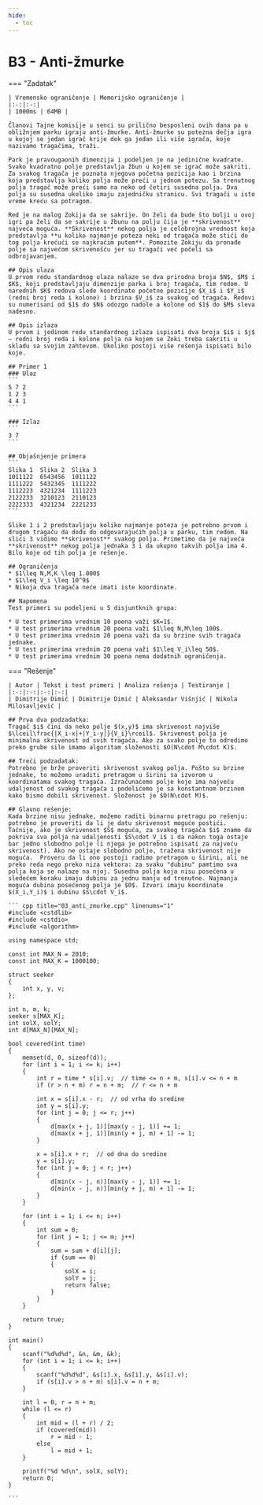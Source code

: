 ```yaml
---
hide:
  - toc
---
```


# B3 - Anti-žmurke

=== "Zadatak"
	
	| Vremensko ograničenje | Memorijsko ograničenje |
	|:-:|:-:|
	| 1000ms | 64MB |
	
	Članovi Tajne komisije u senci su prilično besposleni ovih dana pa u obližnjem parku igraju anti-žmurke. Anti-žmurke su potezna dečja igra u kojoj se jedan igrač krije dok ga jedan ili više igrača, koje nazivamo tragačima, traži.
	
	Park je pravougaonih dimenzija i podeljen je na jedinične kvadrate. Svako kvadratno polje predstavlja žbun u kojem se igrač može sakriti. Za svakog tragača je poznata njegova početna pozicija kao i brzina koja predstavlja koliko polja može preći u jednom potezu. Sa trenutnog polja tragač može preći samo na neko od četiri susedna polja. Dva polja su susedna ukoliko imaju zajedničku stranicu. Svi tragači u isto vreme kreću sa potragom.
	
	Red je na malog Zokija da se sakrije. On želi da bude što bolji u ovoj igri pa želi da se sakrije u žbunu na polju čija je **skrivenost** najveća moguća. **Skrivenost** nekog polja je celobrojna vrednost koja predstavlja **u koliko najmanje poteza neki od tragača može stići do tog polja krećući se najkraćim putem**. Pomozite Zokiju da pronađe polje sa najvećom skrivenošću jer su tragači već počeli sa odbrojavanjem.
	
	## Opis ulaza
	U prvom redu standardnog ulaza nalaze se dva prirodna broja $N$, $M$ i $K$, koji predstavljaju dimenzije parka i broj tragača, tim redom. U narednih $K$ redova slede koordinate početne pozicije $X_i$ i $Y_i$ (redni broj reda i kolone) i brzina $V_i$ za svakog od tragača. Redovi su numerisani od $1$ do $N$ odozgo nadole a kolone od $1$ do $M$ sleva nadesno.
	
	## Opis izlaza
	U prvom i jedinom redu standardnog izlaza ispisati dva broja $i$ i $j$ – redni broj reda i kolone polja na kojem se Zoki treba sakriti u skladu sa svojim zahtevom. Ukoliko postoji više rešenja ispisati bilo koje.
	
	## Primer 1
	### Ulaz
	```
	5 7 2
	1 2 3
	4 4 1
	```
	
	### Izlaz
	```
	3 7
	```
	
	## Objašnjenje primera
	```
	Slika 1  Slika 2  Slika 3
	1011122  6543456  1011122
	1111222  5432345  1111222
	1112223  4321234  1111223
	2122233  3210123  2110123
	2222333  4321234  2221233
	```
	
	Slike 1 i 2 predstavljaju koliko najmanje poteza je potrebno prvom i drugom tragaču da dođu do odgovarajućih polja u parku, tim redom. Na slici 3 vidimo **skrivenost** svakog polja. Primetimo da je najveća **skrivenost** nekog polja jednaka 3 i da ukupno takvih polja ima 4. Bilo koje od tih polja je rešenje.
	
	## Ograničenja
	* $1\leq N,M,K \leq 1.000$
	* $1\leq V_i \leq 10^9$
	* Nikoja dva tragača neće imati iste koordinate.
	
	## Napomena
	Test primeri su podeljeni u 5 disjuntknih grupa:
	
	* U test primerima vrednim 10 poena važi $K=1$.
	* U test primerima vrednim 20 poena važi $1\leq N,M\leq 100$.
	* U test primerima vrednim 20 poena važi da su brzine svih tragača jednake.
	* U test primerima vrednim 20 poena važi $1\leq V_i\leq 50$.
	* U test primerima vrednim 30 poena nema dodatnih ograničenja.
	
=== "Rešenje"
	
	| Autor | Tekst i test primeri | Analiza rеšenja | Testiranje |
	|:-:|:-:|:-:|:-:|
	| Dimitrije Dimić | Dimitrije Dimić | Aleksandar Višnjić | Nikola Milosavljević |
	
	## Prva dva podzadatka:
	Tragač $i$ čini da neko polje $(x,y)$ ima skrivenost najviše $\lceil\frac{|X_i-x|+|Y_i-y|}{V_i}\rceil$. Skrivenost polja je minimalna skrivenost od svih tragača. Ako za svako polje to odredimo preko grube sile imamo algoritam složenosti $O(N\cdot M\cdot K)$.
	
	## Treći podzadatak:
	Potrebno je brže proveriti skrivenost svakog polja. Pošto su brzine jednake, to možemo uraditi pretragom u širini sa izvorom u koordinatama svakog tragača. Izračunaćemo polje koje ima najveću udaljenost od svakog tragača i podelićemo je sa konstantnom brzinom kako bismo dobili skrivenost. Složenost je $O(N\cdot M)$.
	
	## Glavno rešenje:
	Kada brzine nisu jednake, možemo raditi binarnu pretragu po rešenju: potrebno je proveriti da li je datu skrivenost moguće postići. Tačnije, ako je skrivenost $S$ moguća, za svakog tragača $i$ znamo da pokriva sva polja na udaljenosti $S\cdot V_i$ i da nakon toga ostaje bar jedno slobodno polje (i njega je potrebno ispisati za najveću skrivenost). Ako ne ostaje slobodno polje, tražena skrivenost nije moguća.  Proveru da li ono postoji radimo pretragom u širini, ali ne preko reda nego preko niza vektora: za svaku "dubinu" pamtimo sva polja koja se nalaze na njoj. Susedna polja koja nisu posećena u sledećem koraku imaju dubinu za jednu manju od trenutne. Najmanja moguća dubina posećenog polja je $0$. Izvori imaju koordinate $(X_i,Y_i)$ i dubinu $S\cdot V_i$.
	
	``` cpp title="03_anti_zmurke.cpp" linenums="1"
	#include <cstdlib>
	#include <cstdio>
	#include <algorithm>
	
	using namespace std;
	
	const int MAX_N = 2010;
	const int MAX_K = 1000100;
	
	struct seeker
	{
		int x, y, v;
	};
	
	int n, m, k;
	seeker s[MAX_K];
	int solX, solY;
	int d[MAX_N][MAX_N];
	
	bool covered(int time)
	{
		memset(d, 0, sizeof(d));
		for (int i = 1; i <= k; i++)
		{
			int r = time * s[i].v;  // time <= n + m, s[i].v <= n + m
			if (r > n + m) r = n + m;  // r <= n + m
	
			int x = s[i].x - r;  // od vrha do sredine
			int y = s[i].y;
			for (int j = 0; j <= r; j++)
			{
				d[max(x + j, 1)][max(y - j, 1)] += 1;
				d[max(x + j, 1)][min(y + j, m) + 1] -= 1;
			}
	
			x = s[i].x + r;  // od dna do sredine
			y = s[i].y;
			for (int j = 0; j < r; j++)
			{
				d[min(x - j, n)][max(y - j, 1)] += 1;
				d[min(x - j, n)][min(y + j, m) + 1] -= 1;
			}
		}
	
		for (int i = 1; i <= n; i++)
		{
			int sum = 0;
			for (int j = 1; j <= m; j++)
			{
				sum = sum + d[i][j];
				if (sum == 0)
				{
					solX = i;
					solY = j;
					return false;
				}
			}
		}
	
		return true;
	}
	
	int main()
	{
		scanf("%d%d%d", &n, &m, &k);
		for (int i = 1; i <= k; i++)
		{
			scanf("%d%d%d", &s[i].x, &s[i].y, &s[i].v);
			if (s[i].v > n + m) s[i].v = n + m;
		}
		
		int l = 0, r = n + m;
		while (l <= r)
		{
			int mid = (l + r) / 2;
			if (covered(mid))
				r = mid - 1;
			else
				l = mid + 1;
		}
		
		printf("%d %d\n", solX, solY);
		return 0;
	}

	```
